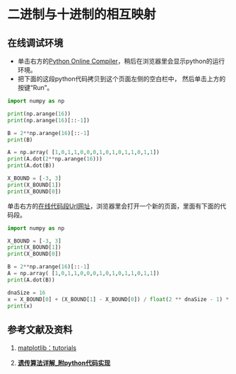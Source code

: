 ﻿# 二进制与十进制的相互映射

## 在线调试环境

- 单击右方的[Python Online Compiler](https://trinket.io/python3/a5bd54189b)，稍后在浏览器里会显示python的运行环境。
- 把下面的这段python代码拷贝到这个页面左侧的空白栏中， 然后单击上方的按键“Run”。

```python
import numpy as np

print(np.arange(16))
print(np.arange(16)[::-1])

B = 2**np.arange(16)[::-1]
print(B)

A = np.array( [1,0,1,1,0,0,0,1,0,1,0,1,1,0,1,1])
print(A.dot(2**np.arange(16)))
print(A.dot(B))

X_BOUND = [-3, 3]
print(X_BOUND[1])
print(X_BOUND[0])
```

单击右方的[在线代码段Url网址](https://pythontutor.com/visualize.html#code=import%20numpy%20as%20np%0A%0AX_BOUND%20%3D%20%5B-3,%203%5D%0Aprint%28X_BOUND%5B1%5D%29%0Aprint%28X_BOUND%5B0%5D%29%0A%0AB%20%3D%202**np.arange%2816%29%5B%3A%3A-1%5D%0AA%20%3D%20np.array%28%20%5B1,0,1,1,0,0,0,1,0,1,0,1,1,0,1,1%5D%29%0Aprint%28A.dot%28B%29%29%0A%0AdnaSize%20%3D%2016%0Ax%20%3D%20X_BOUND%5B0%5D%20%2B%20%28X_BOUND%5B1%5D%20-%20X_BOUND%5B0%5D%29%20/%20float%282%20**%20dnaSize%20-%201%29%20*%20A.dot%28B%29%20%20%0Aprint%28x%29&cumulative=false&curInstr=10&heapPrimitives=nevernest&mode=display&origin=opt-frontend.js&py=py3anaconda&rawInputLstJSON=%5B%5D&textReferences=false)，浏览器里会打开一个新的页面，里面有下面的代码段。

```python
import numpy as np

X_BOUND = [-3, 3]
print(X_BOUND[1])
print(X_BOUND[0])

B = 2**np.arange(16)[::-1]
A = np.array( [1,0,1,1,0,0,0,1,0,1,0,1,1,0,1,1])
print(A.dot(B))

dnaSize = 16
x = X_BOUND[0] + (X_BOUND[1] - X_BOUND[0]) / float(2 ** dnaSize - 1) * A.dot(B)  
print(x)
```

## 参考文献及资料

1. [matplotlib：tutorials](https://matplotlib.org/tutorials/index.html)

2. [**遗传算法详解_附python代码实现**](https://blog.csdn.net/ha_ha_ha233/article/details/91364937)


